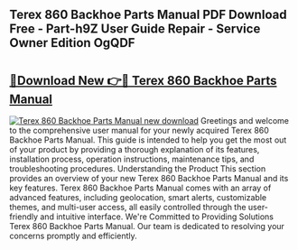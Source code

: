 ## Terex 860 Backhoe Parts Manual PDF Download Free - Part-h9Z User Guide Repair - Service Owner Edition OgQDF

# <h2><a href="http://bc71164.oget.top/?id=Terex+860+Backhoe+Parts+Manual">🔗Download New 👉🔴 Terex 860 Backhoe Parts Manual</a></h2>

[![Terex 860 Backhoe Parts Manual new download](https://i.imgur.com/5g1atiW.png)](http://bc71164.oget.top/?id=Terex+860+Backhoe+Parts+Manual)
Greetings and welcome to the comprehensive user manual for your newly acquired Terex 860 Backhoe Parts Manual. This guide is intended to help you get the most out of your product by providing a thorough explanation of its features, installation process, operation instructions, maintenance tips, and troubleshooting procedures. Understanding the Product This section provides an overview of your new Terex 860 Backhoe Parts Manual and its key features. Terex 860 Backhoe Parts Manual comes with an array of advanced features, including geolocation, smart alerts, customizable themes, and multi-user access, all easily controlled through the user-friendly and intuitive interface. We're Committed to Providing Solutions Terex 860 Backhoe Parts Manual. Our team is dedicated to resolving your concerns promptly and efficiently.
